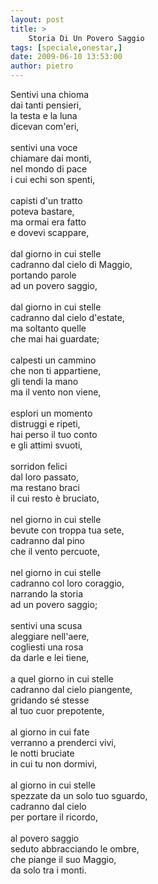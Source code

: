```yaml
---
layout: post
title: >
    Storia Di Un Povero Saggio
tags: [speciale,onestar,]
date: 2009-06-10 13:53:00
author: pietro
---
```

Sentivi una chioma<br/>dai tanti pensieri,<br/>la testa e la luna<br/>dicevan com'eri,<br/><br/>sentivi una voce<br/>chiamare dai monti,<br/>nel mondo di pace<br/>i cui echi son spenti,<br/><br/>capisti d'un tratto<br/>poteva bastare,<br/>ma ormai era fatto<br/>e dovevi scappare,<br/><br/>dal giorno in cui stelle<br/>cadranno dal cielo di Maggio,<br/>portando parole<br/>ad un povero saggio,<br/><br/>dal giorno in cui stelle<br/>cadranno dal cielo d'estate,<br/>ma soltanto quelle<br/>che mai hai guardate;<br/><br/>calpesti un cammino<br/>che non ti appartiene,<br/>gli tendi la mano<br/>ma il vento non viene,<br/><br/>esplori un momento<br/>distruggi e ripeti,<br/>hai perso il tuo conto<br/>e gli attimi svuoti,<br/><br/>sorridon felici<br/>dal loro passato,<br/>ma restano braci<br/>il cui resto è bruciato,<br/><br/>nel giorno in cui stelle<br/>bevute con troppa tua sete,<br/>cadranno dal pino<br/>che il vento percuote,<br/><br/>nel giorno in cui stelle<br/>cadranno col loro coraggio,<br/>narrando la storia<br/>ad un povero saggio;<br/><br/>sentivi una scusa<br/>aleggiare nell'aere,<br/>cogliesti una rosa<br/>da darle e lei tiene,<br/><br/>a quel giorno in cui stelle<br/>cadranno dal cielo piangente,<br/>gridando sé stesse<br/>al tuo cuor prepotente,<br/><br/>al giorno in cui fate<br/>verranno a prenderci vivi,<br/>le notti bruciate<br/>in cui tu non dormivi,<br/><br/>al giorno in cui stelle<br/>spezzate da un solo tuo sguardo,<br/>cadranno dal cielo<br/>per portare il ricordo,<br/><br/>al povero saggio<br/>seduto abbracciando le ombre,<br/>che piange il suo Maggio,<br/>da solo tra i monti.
